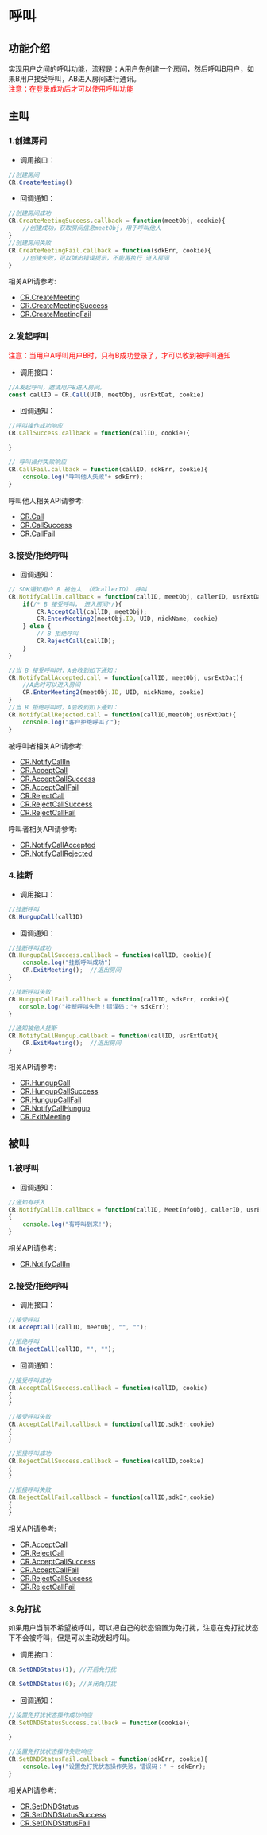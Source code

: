 # 呼叫

## 功能介绍

实现用户之间的呼叫功能，流程是：A用户先创建一个房间，然后呼叫B用户，如果B用户接受呼叫，AB进入房间进行通讯。</br>
<font color="#FF0000">注意：在登录成功后才可以使用呼叫功能</font>

## 主叫

<h3 id=creat>1.创建房间</h3>

- 调用接口：

```js
//创建房间
CR.CreateMeeting()
```

- 回调通知：

```js
//创建房间成功
CR.CreateMeetingSuccess.callback = function(meetObj, cookie){
    //创建成功，获取房间信息meetObj，用于呼叫他人
}
//创建房间失败
CR.CreateMeetingFail.callback = function(sdkErr, cookie){
    //创建失败，可以弹出错误提示，不能再执行 进入房间
}
```

 相关API请参考:
* [CR.CreateMeeting](API.md#CRVideo_CreateMeeting)
* [CR.CreateMeetingSuccess](API.md#CRVideo_CreateMeetingSuccess)
* [CR.CreateMeetingFail](API.md#CRVideo_CreateMeetingFail)


<h3 id=startCall>2.发起呼叫</h3>

<font color="#FF0000">注意：当用户A呼叫用户B时，只有B成功登录了，才可以收到被呼叫通知</font>  

- 调用接口：

```js
//A发起呼叫，邀请用户B进入房间。
const callID = CR.Call(UID, meetObj, usrExtDat, cookie)
```

- 回调通知：

```js
//呼叫操作成功响应
CR.CallSuccess.callback = function(callID, cookie){

}

// 呼叫操作失败响应
CR.CallFail.callback = function(callID, sdkErr, cookie){
    console.log("呼叫他人失败"+ sdkErr);
}
```


呼叫他人相关API请参考:
* [CR.Call](API.md#CRVideo_Call)
* [CR.CallSuccess](API.md#CRVideo_CallSuccess)
* [CR.CallFail](API.md#CRVideo_CallFail)



<h3 id=accept>3.接受/拒绝呼叫</h3>


- 回调通知：

```js
// SDK通知用户 B 被他人 （即callerID） 呼叫
CR.NotifyCallIn.callback = function(callID, meetObj, callerID, usrExtDat){
    if(/* B 接受呼叫， 进入房间*/){
        CR.AcceptCall(callID, meetObj);
        CR.EnterMeeting2(meetObj.ID, UID, nickName, cookie)
    } else {
        // B 拒绝呼叫
        CR.RejectCall(callID);
    }
}
```

```js
//当 B 接受呼叫时，A会收到如下通知：
CR.NotifyCallAccepted.call = function(callID, meetObj, usrExtDat){
    //A此时可以进入房间
    CR.EnterMeeting2(meetObj.ID, UID, nickName, cookie)
}
//当 B 拒绝呼叫时，A会收到如下通知：
CR.NotifyCallRejected.call = function(callID,meetObj,usrExtDat){
    console.log("客户拒绝呼叫了");
}
```

被呼叫者相关API请参考:
* [CR.NotifyCallIn](API.md#CRVideo_NotifyCallIn)
* [CR.AcceptCall](API.md#CRVideo_AcceptCall)
* [CR.AcceptCallSuccess](API.md#CRVideo_AcceptCallSuccess)
* [CR.AcceptCallFail](API.md#CRVideo_AcceptCallFail)
* [CR.RejectCall](API.md#CRVideo_RejectCall)
* [CR.RejectCallSuccess](API.md#CRVideo_RejectCallSuccess)
* [CR.RejectCallFail](API.md#CRVideo_RejectCallFail)

呼叫者相关API请参考:
* [CR.NotifyCallAccepted](API.md#CRVideo_NotifyCallAccepted)
* [CR.NotifyCallRejected](API.md#CRVideo_NotifyCallRejected)


<h3 id=hangup>4.挂断</h3>

- 调用接口：

```js
//挂断呼叫
CR.HungupCall(callID)
```

- 回调通知：

```js
//挂断呼叫成功
CR.HungupCallSuccess.callback = function(callID, cookie){
    console.log("挂断呼叫成功")
    CR.ExitMeeting();  //退出房间
}

//挂断呼叫失败
CR.HungupCallFail.callback = function(callID, sdkErr, cookie){
   console.log("挂断呼叫失败！错误码："+ sdkErr);
}

//通知被他人挂断
CR.NotifyCallHungup.callback = function(callID, usrExtDat){
    CR.ExitMeeting();  //退出房间
}

```

相关API请参考:
   - [CR.HungupCall](API.md#CRVideo_HungupCall)   
   - [CR.HungupCallSuccess](API.md#CRVideo_HungupCallSuccess)
   - [CR.HungupCallFail](API.md#CRVideo_HungupCallFail)
   - [CR.NotifyCallHungup](API.md#CRVideo_NotifyCallHungup)
   - [CR.ExitMeeting](API.md#CRVideo_ExitMeeting)


## 被叫

<h3 id=called>1.被呼叫</h3>

- 回调通知：

```js
//通知有呼入
CR.NotifyCallIn.callback = function(callID, MeetInfoObj, callerID, usrExtDat)
{
    console.log("有呼叫到来!");
}
```

相关API请参考:
* [CR.NotifyCallIn](API.md#NotifyCallIn)


<h3 id=accept_rehect_Call>2.接受/拒绝呼叫</h3>

- 调用接口： 

```js
//接受呼叫
CR.AcceptCall(callID, meetObj, "", "");

//拒绝呼叫
CR.RejectCall(callID, "", "");
```

- 回调通知：

```js
//接受呼叫成功
CR.AcceptCallSuccess.callback = function(callID, cookie)
{
}

//接受呼叫失败
CR.AcceptCallFail.callback = function(callID,sdkEr,cookie)
{
}

//拒接呼叫成功
CR.RejectCallSuccess.callback = function(callID,cookie)
{
}

//拒接呼叫失败
CR.RejectCallFail.callback = function(callID,sdkEr,cookie)
{
}

```

相关API请参考:
* [CR.AcceptCall](API.md#CRVideo_AcceptCall)
* [CR.RejectCall](API.md#CRVideo_RejectCall)
* [CR.AcceptCallSuccess](API.md#CRVideo_AcceptCallSuccess)
* [CR.AcceptCallFail](API.md#CRVideo_AcceptCallFail)
* [CR.RejectCallSuccess](API.md#CRVideo_RejectCallSuccess)
* [CR.RejectCallFail](API.md#CRVideo_RejectCallFail)


<h3 id=DND>3.免打扰</h3>


如果用户当前不希望被呼叫，可以把自己的状态设置为免打扰，注意在免打扰状态下不会被呼叫，但是可以主动发起呼叫。

- 调用接口：

```js
CR.SetDNDStatus(1); //开启免打扰

CR.SetDNDStatus(0); //关闭免打扰
```

- 回调通知：

```js
//设置免打扰状态操作成功响应
CR.SetDNDStatusSuccess.callback = function(cookie){
     
}

//设置免打扰状态操作失败响应
CR.SetDNDStatusFail.callback = function(sdkErr, cookie){
    console.log("设置免打扰状态操作失败，错误码：" + sdkErr);
}
```

相关API请参考:
   - [CR.SetDNDStatus](API.md#CRVideo_SetDNDStatus)
   - [CR.SetDNDStatusSuccess](API.md#CRVideo_SetDNDStatusSuccess) 
   - [CR.SetDNDStatusFail](API.md#CRVideo_SetDNDStatusFail) 
